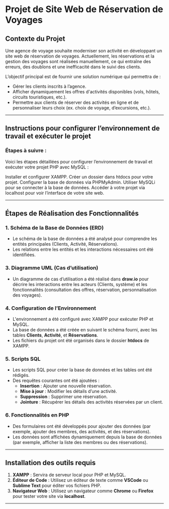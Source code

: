 # Projet de Site Web de Réservation de Voyages

## Contexte du Projet

Une agence de voyage souhaite moderniser son activité en développant un site web de réservation de voyages. Actuellement, les réservations et la gestion des voyages sont réalisées manuellement, ce qui entraîne des erreurs, des doublons et une inefficacité dans le suivi des clients.

L’objectif principal est de fournir une solution numérique qui permettra de :

- Gérer les clients inscrits à l’agence.
- Afficher dynamiquement les offres d'activités disponibles (vols, hôtels, circuits touristiques, etc.).
- Permettre aux clients de réserver des activités en ligne et de personnaliser leurs choix (ex. choix de voyage, d’excursions, etc.).

---

## Instructions pour configurer l’environnement de travail et exécuter le projet

### Étapes à suivre :

Voici les étapes détaillées pour configurer l’environnement de travail et exécuter votre projet PHP avec MySQL :

Installer et configurer XAMPP.
Créer un dossier dans htdocs pour votre projet.
Configurer la base de données via PHPMyAdmin.
Utiliser MySQLi pour se connecter à la base de données.
Accéder à votre projet via localhost pour voir l’interface de votre site web.

---

## Étapes de Réalisation des Fonctionnalités

### 1. Schéma de la Base de Données (ERD)
- Le schéma de la base de données a été analysé pour comprendre les entités principales (Clients, Activité, Réservations).
- Les relations entre les entités et les interactions nécessaires ont été identifiées.

### 3. Diagramme UML (Cas d’utilisation)
- Un diagramme de cas d’utilisation a été réalisé dans **draw.io** pour décrire les interactions entre les acteurs (Clients, système) et les fonctionnalités (consultation des offres, réservation, personnalisation des voyages).

### 4. Configuration de l’Environnement
- L'environnement a été configuré avec XAMPP pour exécuter PHP et MySQL.
- La base de données a été créée en suivant le schéma fourni, avec les tables **Clients**, **Activité**, et **Réservations**.
- Les fichiers du projet ont été organisés dans le dossier **htdocs** de XAMPP.

### 5. Scripts SQL
- Les scripts SQL pour créer la base de données et les tables ont été rédigés.
- Des requêtes courantes ont été ajoutées :
  - **Insertion** : Ajouter une nouvelle réservation.
  - **Mise à jour** : Modifier les détails d’une activité.
  - **Suppression** : Supprimer une réservation.
  - **Jointure** : Récupérer les détails des activités réservées par un client.

### 6. Fonctionnalités en PHP
- Des formulaires ont été développés pour ajouter des données (par exemple, ajouter des membres, des activités, et des réservations).
- Les données sont affichées dynamiquement depuis la base de données (par exemple, afficher la liste des membres ou des réservations).

---

## Installation des outils requis

1. **XAMPP** : Servira de serveur local pour PHP et MySQL.
2. **Éditeur de Code** : Utilisez un éditeur de texte comme **VSCode** ou **Sublime Text** pour éditer vos fichiers PHP.
3. **Navigateur Web** : Utilisez un navigateur comme **Chrome** ou **Firefox** pour tester votre site via **localhost**.

---
